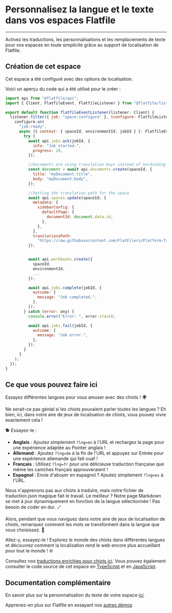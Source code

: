 # Personnalisez la langue et le texte dans vos espaces Flatfile

---

Activez les traductions, les personnalisations et les remplacements de texte pour vos espaces en toute simplicité grâce au support de localisation de Flatfile.

## Création de cet espace

Cet espace a été configuré avec des options de localisation.

Voici un aperçu du code qui a été utilisé pour le créer :

```jsx
import api from "@flatfile/api";
import { Client, FlatfileEvent, FlatfileListener } from "@flatfile/listener";

export default function flatfileEventListener(listener: Client) {
  listener.filter({ job: "space:configure" }, (configure: FlatfileListener) => {
    configure.on(
      "job:ready",
      async ({ context: { spaceId, environmentId, jobId } }: FlatfileEvent) => {
        try {
          await api.jobs.ack(jobId, {
            info: "Job started.",
            progress: 10,
          });

          //Documents are using translation keys instead of hardcoding strings
          const document = await api.documents.create(spaceId, {
            title: "myDocument.title",
            body: "myDocument.body",
          });

          //Setting the translation path for the space
          await api.spaces.update(spaceId, {
            metadata: {
              sidebarConfig: {
                defaultPage: {
                  documentId: document.data.id,
                },
              },
            },
            translationsPath:
              "https://raw.githubusercontent.com/FlatFilers/Platform-Translations/kitchen-sink/locales/en/translation.json",
          });


          await api.workbooks.create({
            spaceId,
            environmentId,
            ...
          });

          await api.jobs.complete(jobId, {
            outcome: {
              message: "Job completed.",
            },
          });
        } catch (error: any) {
          console.error("Error: ", error.stack);

          await api.jobs.fail(jobId, {
            outcome: {
              message: "Job error.",
            },
          });
        }
      }
    );
  });
}
```

## Ce que vous pouvez faire ici

Essayez différentes langues pour vous amuser avec des chiots ! 🌍

Ne serait-ce pas génial si les chiots pouvaient parler toutes les langues ? Eh bien, ici, dans notre aire de jeux de localisation de chiots, vous pouvez vivre exactement cela !

🐕 Essayez-le :

- **Anglais** : Ajoutez simplement `?lng=en` à l'URL et rechargez la page pour une expérience adaptée au Pointer anglais !
- **Allemand** : Ajoutez `?lng=de` à la fin de l'URL et appuyez sur Entrée pour une expérience allemande qui fait ouaf !
- **Français** : Utilisez `?lng=fr` pour une délicieuse traduction française que même les caniches français approuveraient !
- **Espagnol** : Envie d'aboyer en espagnol ? Ajoutez simplement `?lng=es` à l'URL.

Nous n'apprenons pas aux chiots à traduire, mais notre fichier de traduction.json magique fait le travail. Le meilleur ? Notre page Markdown se met à jour dynamiquement en fonction de la langue sélectionnée ! Pas besoin de coder en dur. 🪄

Alors, pendant que vous naviguez dans notre aire de jeux de localisation de chiots, remarquez comment les mots se transforment dans la langue que vous choisissez. 🌟

Allez-y, essayez-le ! Explorez le monde des chiots dans différentes langues et découvrez comment la localisation rend le web encore plus accueillant pour tout le monde ! 🌐

Consultez nos [traductions enrichies pour chiots ici](https://github.com/FlatFilers/Platform-Translations/blob/kitchen-sink/locales/en/translation.json). Vous pouvez également consulter le code source de cet espace en [TypeScript](https://github.com/FlatFilers/flatfile-docs-kitchen-sink/blob/main/typescript/localization/index.ts) et en [JavaScript](https://github.com/FlatFilers/flatfile-docs-kitchen-sink/blob/main/javascript/localization/index.js).

## Documentation complémentaire

En savoir plus sur la personnalisation du texte de votre espace [ici](https://flatfile.com/docs/guides/localization).

Apprenez-en plus sur Flatfile en essayant nos [autres démos](https://platform.flatfile.com/getting-started)
